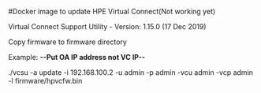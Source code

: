 #Docker image to update HPE Virtual Connect(Not working yet)

Virtual Connect Support Utility - Version:	1.15.0 (17 Dec 2019)



Copy firmware to firmware directory


   Example: **--Put OA IP address not VC IP--**
 
   ./vcsu -a update -i 192.168.100.2 -u admin -p admin -vcu admin -vcp admin -l firmware/hpvcfw.bin

